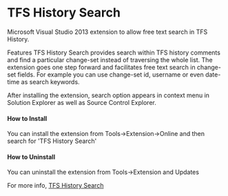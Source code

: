 # TFS History Search
Microsoft Visual Studio 2013 extension to allow free text search in TFS History.

</h4>Features</h4>
TFS History Search provides search within TFS history comments and find a particular change-set instead of traversing the whole list. The extension goes one step forward and facilitates free text search in change-set fields. For example you can use change-set id, username or even date-time as search keywords.

After installing the extension, search option appears in context menu in Solution Explorer as well as Source Control Explorer.

<h4>How to Install</h4>
You can install the extension from Tools->Extension->Online and then search for 'TFS History Search'

<h4>How to Uninstall</h4>
You can uninstall the extension from Tools->Extension and Updates

For more info,  <a href="">TFS History Search</a>

